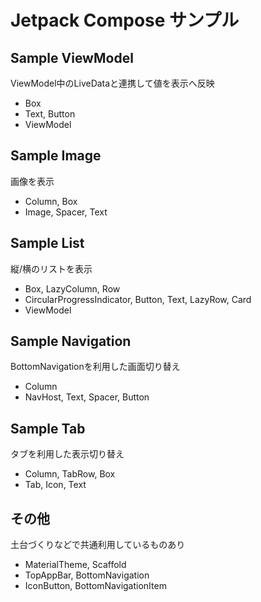 # Jetpack Compose サンプル

## Sample ViewModel

ViewModel中のLiveDataと連携して値を表示へ反映

- Box
- Text, Button
- ViewModel

## Sample Image

画像を表示

- Column, Box
- Image, Spacer, Text

## Sample List

縦/横のリストを表示

- Box, LazyColumn, Row
- CircularProgressIndicator, Button, Text, LazyRow, Card
- ViewModel

## Sample Navigation

BottomNavigationを利用した画面切り替え

- Column
- NavHost, Text, Spacer, Button

## Sample Tab

タブを利用した表示切り替え

- Column, TabRow, Box
- Tab, Icon, Text

## その他

土台づくりなどで共通利用しているものあり

- MaterialTheme, Scaffold
- TopAppBar, BottomNavigation
- IconButton, BottomNavigationItem
